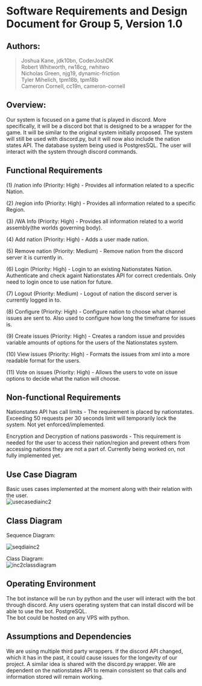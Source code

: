 # Software Requirements and Design Document for Group 5, Version 1.0

## Authors:
> Joshua Kane, jdk10bn, CoderJoshDK  
> Robert Whitworth, rw18cg, rwhitwo  
> Nicholas Green, njg19, dynamic-friction  
> Tyler Mihelich, tpm18b, tpm18b  
> Cameron Cornell, cc19n, cameron-cornell 

## Overview:
Our system is focused on a game that is played in discord. More specifically, it will be a discord bot that is designed to be a wrapper for the game. 
It will be similar to the original system initially proposed. The system will still be used with discord.py, but it will now also include the nation states API.
The database system being used is PostgresSQL. The user will interact with the system through discord commands. 


## Functional Requirements
(1) /nation info (Priority: High) - Provides all information related to a specific Nation.

(2) /region info (Priority: High) - Provides all information related to a specific Region.

(3) /WA Info (Priority: High) - Provides all information related to a world assembly(the worlds governing body).

(4) Add nation (Priority: High) - Adds a user made nation.

(5) Remove nation (Priority: Medium) - Remove nation from the discord server it is currently in.

(6) Login (Priority: High) - Login to an existing Nationstates Nation. Authenticate and check againt Nationstates API for correct credentials. Only need to login once to use nation for future.

(7) Logout (Priority: Medium) - Logout of nation the discord server is currently logged in to.

(8) Configure (Priority: High) - Configure nation to choose what channel issues are sent to. Also used to configure how long the timeframe for issues is.

(9) Create issues (Priority: High) - Creates a random issue and provides variable amounts of options for the users of the Nationstates system.

(10) View issues (Priority: High) - Formats the issues from xml into a more readable format for the users.

(11) Vote on issues (Priority: High) - Allows the users to vote on issue options to decide what the nation will choose. 

## Non-functional Requirements
Nationstates API has call limits - The requirement is placed by nationstates. Exceeding 50 requests per 30 seconds limit will temporarily lock the system.
Not yet enforced/implemented.

Encryption and Decryption of nations passwords - This requirement is needed for the user to access their nation/region and prevent others from accessing nations
they are not a part of. Currently being worked on, not fully implemented yet.


## Use Case Diagram
Basic uses cases implemented at the moment along with their relation with the user.  
![usecasediainc2](https://user-images.githubusercontent.com/72528884/204115032-11453325-dba3-4290-a526-1a4e5ed6f9b6.png)


## Class Diagram
Sequence Diagram:

![seqdiainc2](https://user-images.githubusercontent.com/72528884/204115028-c46f653f-3d94-48be-b1c4-7544382380eb.png)

  
Class Diagram:  
![inc2classdiagram](https://user-images.githubusercontent.com/72528884/203927568-9a5e07f1-b05a-49db-a8ef-b97f2efca40e.jpg)

## Operating Environment 
The bot instance will be run by python and the user will interact with the bot through discord.
Any users operating system that can install discord will be able to use the bot. PostgreSQL.  
The bot could be hosted on any VPS with python. 


## Assumptions and Dependencies 
We are using multiple third party wrappers. If the discord API changed, which it has in the past, it could cause issues for the longevity of our project. 
A similar idea is shared with the discord.py wrapper. We are dependent on the nationstates API to remain consistent so that calls and information stored will
remain working.
